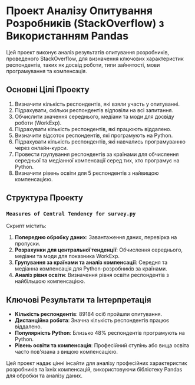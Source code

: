 
# Проект Аналізу Опитування Розробників (StackOverflow) з Використанням Pandas

Цей проект виконує аналіз результатів опитування розробників, проведеного StackOverflow, для визначення ключових характеристик респондентів, таких як досвід роботи, типи зайнятості, мови програмування та компенсація.

## Основні Цілі Проекту

1. Визначити кількість респондентів, які взяли участь у опитуванні.
2. Підрахувати, скільки респондентів відповіли на всі запитання.
3. Обчислити значення середнього, медіани та моди для досвіду роботи (WorkExp).
4. Підрахувати кількість респондентів, які працюють віддалено.
5. Визначити відсоток респондентів, які програмують на Python.
6. Підрахувати кількість респондентів, які навчались програмуванню через онлайн-курси.
7. Провести групування респондентів за країнами для обчислення середньої та медіанної компенсації серед тих, хто програмує на Python.
8. Визначити рівень освіти для 5 респондентів з найвищою компенсацією.

## Структура Проекту

### `Measures of Central Tendency for survey.py`
Скрипт містить:
1. **Попередню обробку даних**: Завантаження даних, перевірка на пропуски.
2. **Розрахунки для центральної тенденції**: Обчислення середнього, медіани та моди для показника WorkExp.
3. **Групування за країнами та аналіз компенсації**: Середня та медіанна компенсація для Python-розробників за країнами.
4. **Аналіз рівня освіти**: Визначення рівня освіти респондентів з найбільшою компенсацією.

## Ключові Результати та Інтерпретація

- **Кількість респондентів**: 89184 осіб пройшли опитування.
- **Дистанційна робота**: Значна кількість респондентів працює віддалено.
- **Популярність Python**: Близько 48% респондентів програмують на Python.
- **Рівень освіти та компенсація**: Професійний ступінь або вища освіта часто пов'язана з вищою компенсацією.

Цей проект надає цінні інсайти для аналізу професійних характеристик розробників та їхніх компенсацій, використовуючи бібліотеку Pandas для обробки та аналізу даних.
